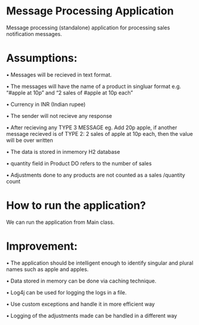 # Message Processing Application


Message processing (standalone) application for processing sales notification messages.

# Assumptions:

•	Messages will be recieved in text format.

•	The messages will have the name of a product in singluar format
   		 e.g. “#apple at 10p” and “2 sales of #apple at 10p each”
          
•	Currency in INR (Indian rupee)

•	The sender will not recieve any response

•	After recieving any TYPE 3 MESSAGE eg. Add 20p apple, if another message recieved is of TYPE 2: 2 sales of apple at 10p each, then the    value will be over written 

•	The data is stored in inmemory H2 database

•	quantity field in Product DO refers to the number of sales

•	Adjustments done to any products are not counted as a sales /quantity count


# How to run the application?

  We can run the application from Main class.

# Improvement:

•	The application should be intelligent enough to identify singular and plural names such as apple and apples.

•	Data stored in memory can be done via caching technique.

•	Log4j can be used for logging the logs in a file.

•	Use custom exceptions and handle it in more efficient way

•	Logging of the adjustments made can be handled in a different way



 



